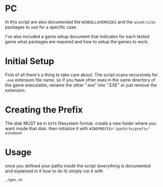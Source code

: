 # PC

In this script are also documented the `WINEDLLOVERRIDES` and the `winetricks` packages to use for a specific case.

I've also included a game setup document that indicates for each tested game what packages are required and how to setup the games to work.


# Initial Setup

First of all there's a thing to take care about. The script scans recursively for `.exe` extension file name,
so if you have other exes in the same directory of the game executable, rename the other ".exe" into ".EXE" or
just remove the extension.

# Creating the Prefix
The disk MUST be in `EXT4` filesystem format. create a new folder where you want inside that disk.
then initialize it with `WINEPREFIX="/path/to/prefix" wineboot`

# Usage

once you defined your paths inside the script (everything is documented and explained in it how to do it) simply run it with

`./gen.sh`
